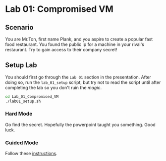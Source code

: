 # Lab 01: Compromised VM

## Scenario

You are Mr.Ton, first name Plank, and you aspire to create a popular fast food restaurant. You found the public ip for a machine in your  rival's restaurant. Try to gain access to their company secret!

## Setup Lab

You should first go through the `Lab 01` section in the presentation. After doing so, run the `lab_01_setup` script, but try not to read the script until after completing the lab so you don't ruin the *magic*.

```bash
cd Lab_01_Compromised_VM
./lab01_setup.sh
```

### Hard Mode

Go find the secret. Hopefully the powerpoint taught you something. Good luck.

### Guided Mode

Follow these [instructions](./Lab%2001:%20Compromised%20VM/guided_mode.md).